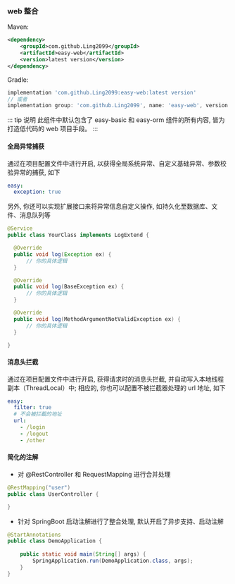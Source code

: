 ### web 整合

Maven:
~~~xml
<dependency>
    <groupId>com.github.Ling2099</groupId>
    <artifactId>easy-web</artifactId>
    <version>latest version</version>
</dependency>
~~~

Gradle:
~~~gradle
implementation 'com.github.Ling2099:easy-web:latest version'
// 或者
implementation group: 'com.github.Ling2099', name: 'easy-web', version: 'latest version'
~~~

::: tip 说明
此组件中默认包含了 easy-basic 和 easy-orm 组件的所有内容, 皆为打造低代码的 web 项目手段。
:::

#### 全局异常捕获

通过在项目配置文件中进行开启, 以获得全局系统异常、自定义基础异常、参数校验异常的捕获, 如下

~~~yml
easy:
  exception: true
~~~

另外, 你还可以实现扩展接口来将异常信息自定义操作, 如持久化至数据库、文件、消息队列等

~~~java
@Service
public class YourClass implements LogExtend {

  @Override
  public void log(Exception ex) {
      // 你的具体逻辑
  }

  @Override
  public void log(BaseException ex) {
      // 你的具体逻辑
  }

  @Override
  public void log(MethodArgumentNotValidException ex) {
      // 你的具体逻辑
  }

}
~~~

#### 消息头拦截

通过在项目配置文件中进行开启, 获得请求时的消息头拦截, 并自动写入本地线程副本（ThreadLocal）中; 相应的, 你也可以配置不被拦截器处理的 url 地址, 如下

~~~yml
easy:
  filter: true
  # 不会被拦截的地址
  url:
    - /login
    - /logout
    - /other
~~~

#### 简化的注解

+ 对 @RestController 和 RequestMapping 进行合并处理

~~~java
@RestMapping("user")
public class UserController {

}
~~~

+ 针对 SpringBoot 启动注解进行了整合处理, 默认开启了异步支持、启动注解

~~~java
@StartAnnotations
public class DemoApplication {
    
    public static void main(String[] args) {
		SpringApplication.run(DemoApplication.class, args);
	}
}
~~~